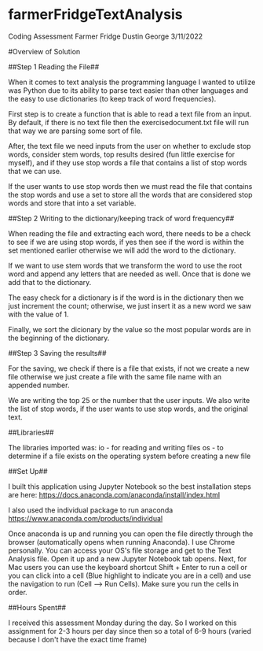 # farmerFridgeTextAnalysis
Coding Assessment Farmer Fridge Dustin George 3/11/2022


#Overview of Solution

##Step 1 Reading the File##

When it comes to text analysis the programming language I wanted to utilize was Python due to its ability to parse text easier than other languages and the easy to use dictionaries (to keep track of word frequencies). 


First step is to create a function that is able to read a text file from an input. By default, if there is no text file then the exercisedocument.txt file will run that way we are parsing some sort of file.


After, the text file we need inputs from the user on whether to exclude stop words, consider stem words, top results desired (fun little exercise for myself), and if they use stop words a file that contains a list of stop words that we can use.


If the user wants to use stop words then we must read the file that contains the stop words and use a set to store all the words that are considered stop words and store that into a set variable.


##Step 2 Writing to the dictionary/keeping track of word frequency##


When reading the file and extracting each word, there needs to be a check to see if we are using stop words, if yes then see if the word is within the set mentioned earlier otherwise we will add the word to the dictionary.


If we want to use stem words that we transform the word to use the root word and append any letters that are needed as well. Once that is done we add that to the dictionary.


The easy check for a dictionary is if the word is in the dictionary then we just increment the count; otherwise, we just insert it as a new word we saw with the value of 1. 


Finally, we sort the dicionary by the value so the most popular words are in the beginning of the dictionary.

##Step 3 Saving the results##


For the saving, we check if there is a file that exists, if not we create a new file otherwise we just create a file with the same file name with an appended number.

We are writing the top 25 or the number that the user inputs. We also write the list of stop words, if the user wants to use stop words, and the original text. 



##Libraries##

The libraries imported was:
io - for reading and writing files
os - to determine if a file exists on the operating system before creating a new file


##Set Up##

I built this application using Jupyter Notebook so the best installation steps are here: 
https://docs.anaconda.com/anaconda/install/index.html

I also used the individual package to run anaconda
https://www.anaconda.com/products/individual


Once anaconda is up and running you can open the file directly through the browser (automatically opens when running Anaconda). I use Chrome personally. You can access your OS's file storage and get to the Text Analysis file. Open it up and a new Jupyter Notebook tab opens. Next, for Mac users you can use the keyboard shortcut Shift + Enter to run a cell or you can click into a cell (Blue highlight to indicate you are in a cell) and use the navigation to run (Cell --> Run Cells). Make sure you run the cells in order. 



##Hours Spent##


I received this assessment Monday during the day. So I worked on this assignment for 2-3 hours per day since then so a total of 6-9 hours (varied because I don't have the exact time frame)
